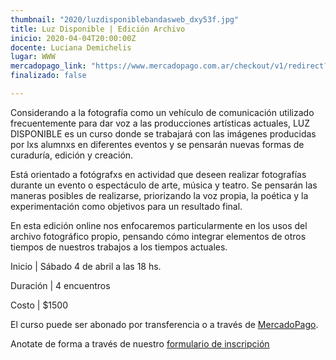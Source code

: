 ```yaml
---
thumbnail: "2020/luzdisponiblebandasweb_dxy53f.jpg"
title: Luz Disponible | Edición Archivo
inicio: 2020-04-04T20:00:00Z
docente: Luciana Demichelis
lugar: WWW
mercadopago_link: "https://www.mercadopago.com.ar/checkout/v1/redirect?pref_id=132297489-d6f0f828-c8ae-4bd6-afeb-64690e97ad3f"
finalizado: false

---
```

Considerando a la fotografía como un vehículo de comunicación utilizado frecuentemente para dar voz a las producciones artísticas actuales, LUZ DISPONIBLE es un curso donde se trabajará con las imágenes producidas por lxs alumnxs en diferentes eventos y se pensarán nuevas formas de curaduría, edición y creación.

Está orientado a fotógrafxs en actividad que deseen realizar fotografías durante un evento o espectáculo de arte, música y teatro. Se pensarán las maneras posibles de realizarse, priorizando la voz propia, la poética y la experimentación como objetivos para un resultado final.

En esta edición online nos enfocaremos particularmente en los usos del archivo fotográfico propio, pensando cómo integrar elementos de otros tiempos de nuestros trabajos a los tiempos actuales.

Inicio | Sábado 4 de abril a las 18 hs.

Duración | 4 encuentros

Costo | $1500

El curso puede ser abonado por transferencia o a través de [MercadoPago](https://www.mercadopago.com.ar/checkout/v1/redirect?pref_id=132297489-d6f0f828-c8ae-4bd6-afeb-64690e97ad3f).

Anotate de forma a través de nuestro [formulario de inscripción ](https://forms.gle/6aJCmZzYw9HE71qz6)